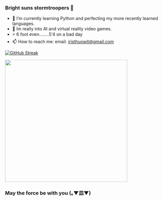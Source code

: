 ### Bright suns stormtroopers 👋


- 🌱 I’m currently learning Python and perfecting my more recently learned languages.
- 🧿 Im really into AI and virtual reality video games.
- ⚡ 6 foot even........5'4 on a bad day
- 📫 How to reach me: email: iristhuowit@gmail.com

[![GitHub Streak](https://github-readme-streak-stats.herokuapp.com?user=IrisThuo)](https://git.io/streak-stats)

<img src="https://github-readme-stats.vercel.app/api?username=IrisThuo&show_icons=true&theme=moltack" width="400">

### May the force be with you (｡▼皿▼)
